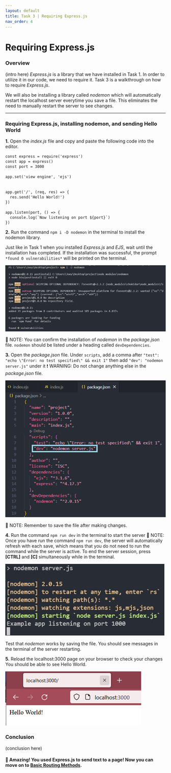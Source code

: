 ```yaml
---
layout: default
title: Task 3 | Requiring Express.js
nav_order: 4
---
```


# Requiring Express.js
### Overview
(intro here)
*Express.js* is a library that we have installed in Task 1. In order to utilize it in our code, we need to require it.
Task 3 is a walkthrough on how to require *Express.js*. 

We will also be installing a library called *nodemon* which will
automatically restart the localhost server everytime you save a file. This eliminates the need to manually restart the
server to see changes.

---

### Requiring Express.js, installing nodemon, and sending Hello World

**1.** Open the *index.js* file and copy and paste the following code into the editor.
```
const express = require('express')
const app = express()
const port = 3000

app.set('view engine', 'ejs')


app.get('/', (req, res) => {
  res.send('Hello World!')
})

app.listen(port, () => {
  console.log(`Now listening on port ${port}`)
})
```

**2.** Run the command `npm i -D nodemon` in the terminal to install the nodemon library.

Just like in Task 1 when you installed *Express.js* and *EJS*, wait until the installation has completed. 
If the installation was successful, the prompt `*found 0 vulnerabilities*` will be printed on the terminal.


![Screenshot of nodemon installation in the terminal](../assets/images/task-3-nodemon-install.png)


💭 NOTE: You can confirm the installation of *nodemon* in the *package.json* file. `nodemon` should be listed under
a heading called `devDependencies`.

**3.** Open the *package.json* file. Under `scripts`, add a comma after `"test": "echo \"Error: no test specified\" && exit 1"` then add `"dev": "nodemon server.js"` under it
❗ WARNING: Do not change anything else in the *package.json* file.


![Screenshot of package.json with nodemon listed](../assets/images/task-3-nodemon-package-json.png)


💭 NOTE: Remember to save the file after making changes.

**4.** Run the command `npm run dev` in the terminal to start the server
💭 NOTE: Once you have run the command `npm run dev`, the server will automatically refresh with each save, which means
that you do not need to run the command while the server is active. To end the server session, press **[CTRL]** and **[C]** simultaneously
while in the terminal.



![Screenshot of nodemon working in terminal](../assets/images/task-3-nodemon.png)


Test that *nodemon* works by saving the file. You should see messages in the terminal of the server restarting.

**5.** Reload the localhost:3000 page on your browser to check your changes
You should be able to see Hello World.


![Screenshot of Hello World in browser](../assets/images/task-3-hello-world.png)

### Conclusion
(conclusion here)

#### 🥳 Amazing! You used Express.js to send text to a page! Now you can move on to [Basic Routing Methods](step-4.md). 

